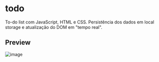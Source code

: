 # todo
To-do list com JavaScript, HTML e CSS.  Persistência dos dados em local storage e atualização do DOM em "tempo real".


## Preview
![image](https://user-images.githubusercontent.com/81372983/224026022-a4eeeeb5-a759-4ea7-bcdd-f7266a77a4e8.png)
